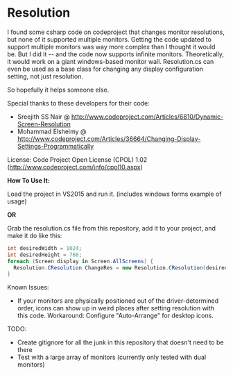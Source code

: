 # Resolution
I found some csharp code on codeproject that changes monitor resolutions, but none of it supported multiple monitors. Getting the code updated to support multiple monitors was way more complex than I thought it would be. But I did it -- and the code now supports infinite monitors. Theoretically, it would work on a giant windows-based monitor wall. Resolution.cs can even be used as a base class for changing any display configuration setting, not just resolution.

So hopefully it helps someone else. 

Special thanks to these developers for their code:
* Sreejith SS Nair @ http://www.codeproject.com/Articles/6810/Dynamic-Screen-Resolution
* Mohammad Elsheimy @ http://www.codeproject.com/Articles/36664/Changing-Display-Settings-Programmatically

License: Code Project Open License (CPOL) 1.02 (http://www.codeproject.com/info/cpol10.aspx)

**How To Use It:**

Load the project in VS2015 and run it. (includes windows forms example of usage)

**OR**

Grab the resolution.cs file from this repository, add it to your project, and make it do like this:
```csharp
int desiredWidth = 1024;
int desiredHeight = 768;
foreach (Screen display in Screen.AllScreens) {
  Resolution.CResolution ChangeRes = new Resolution.CResolution(desiredWidth, desiredHeight, display);
}
```

Known Issues:
* If your monitors are physically positioned out of the driver-determined order, icons can show up in weird places after setting resolution with this code. Workaround: Configure "Auto-Arrange" for desktop icons.

TODO:
* Create gitignore for all the junk in this repository that doesn't need to be there
* Test with a large array of monitors (currently only tested with dual monitors)
